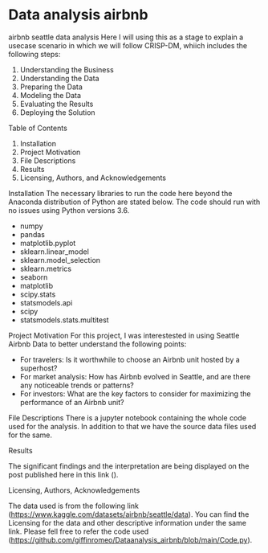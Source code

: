# Data analysis airbnb
airbnb seattle data analysis
Here I will using this as a stage to explain a usecase scenario in which we will follow CRISP-DM, whiich includes the following steps:
1. Understanding the Business
2. Understanding the Data
3. Preparing the Data
4. Modeling the Data
5. Evaluating the Results
6. Deploying the Solution

Table of Contents
1. Installation
2. Project Motivation
3. File Descriptions
4. Results
5. Licensing, Authors, and Acknowledgements

Installation
The necessary libraries to run the code here beyond the Anaconda distribution of Python are stated below. The code should run with no issues using Python versions 3.6.
* numpy 
* pandas 
* matplotlib.pyplot
* sklearn.linear_model 
* sklearn.model_selection
* sklearn.metrics
* seaborn 
* matplotlib
* scipy.stats
* statsmodels.api
* scipy 
* statsmodels.stats.multitest

Project Motivation
For this project, I was interestested in using Seattle Airbnb Data to better understand the following points:

* For travelers: Is it worthwhile to choose an Airbnb unit hosted by a superhost?
* For market analysis: How has Airbnb evolved in Seattle, and are there any noticeable trends or patterns?
* For investors: What are the key factors to consider for maximizing the performance of an Airbnb unit?

File Descriptions
There is a jupyter notebook containing the whole code used for the analysis. In addition to that we have the source data files used for the same.

Results

The significant findings and the interpretation are being displayed on the post published here in this link ().

Licensing, Authors, Acknowledgements

The data used is from the following link (https://www.kaggle.com/datasets/airbnb/seattle/data). You can find the Licensing for the data and other descriptive information under the same link. Please fell free to refer the code used (https://github.com/giffinromeo/Dataanalysis_airbnb/blob/main/Code.py).

